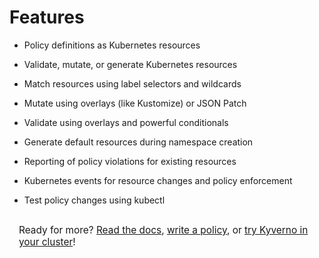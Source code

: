 # Features

* Policy definitions as Kubernetes resources

* Validate, mutate, or generate Kubernetes resources

* Match resources using label selectors and wildcards

* Mutate using overlays (like Kustomize) or JSON Patch

* Validate using overlays and powerful conditionals

* Generate default resources during namespace creation

* Reporting of policy violations for existing resources

* Kubernetes events for resource changes and policy enforcement 

* Test policy changes using kubectl


<p style="margin-top: 30px; margin-left:15px; font-size: 110%;">
Ready for more? <a href="https://github.com/nirmata/kyverno/blob/master/README.md">Read the docs</a>, <a href="https://github.com/nirmata/kyverno/blob/master/documentation/writing-policies.md">write a policy</a>, or <a href="https://github.com/nirmata/kyverno/blob/master/documentation/installation.md">try Kyverno in your cluster</a>!
</p>